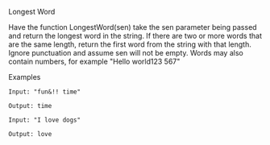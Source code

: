 Longest Word

Have the function LongestWord(sen) take the sen parameter being passed and return the longest word in the string. If there are two or more words that are the same length, return the first word from the string with that length. Ignore punctuation and assume sen will not be empty. Words may also contain numbers, for example "Hello world123 567"

Examples
```
Input: "fun&!! time"

Output: time

Input: "I love dogs"

Output: love
```
